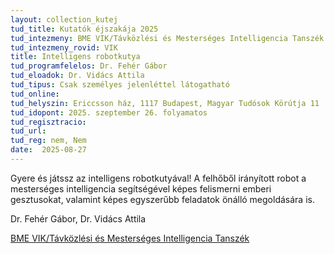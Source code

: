 ```yaml
---
layout: collection_kutej
tud_title: Kutatók éjszakája 2025
tud_intezmeny: BME VIK/Távközlési és Mesterséges Intelligencia Tanszék
tud_intezmeny_rovid: VIK
title: Intelligens robotkutya
tud_programfelelos: Dr. Fehér Gábor
tud_eloadok: Dr. Vidács Attila
tud_tipus: Csak személyes jelenléttel látogatható
tud_online: 
tud_helyszin: Ericcsson ház, 1117 Budapest, Magyar Tudósok Körútja 11
tud_idopont: 2025. szeptember 26. folyamatos
tud_regisztracio: 
tud_url: 
tud_reg: nem, Nem
date:  2025-08-27
---
```


Gyere és játssz az intelligens robotkutyával! A felhőből irányított robot a mesterséges intelligencia segítségével képes felismerni emberi gesztusokat, valamint képes egyszerűbb feladatok önálló megoldására is.

Dr. Fehér Gábor, Dr. Vidács Attila  

[BME VIK/Távközlési és Mesterséges Intelligencia Tanszék](https://www.tmit.bme.hu/)

